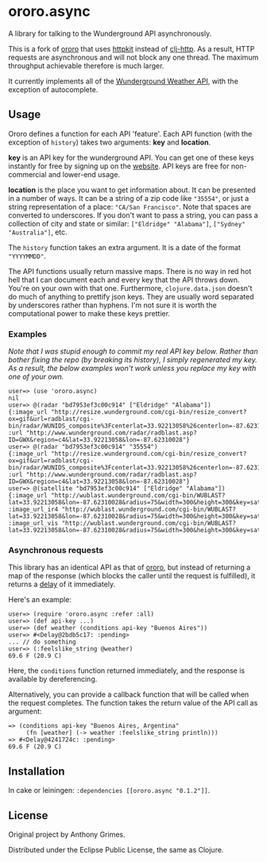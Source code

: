 # ororo.async

A library for talking to the Wunderground API asynchronously.

This is a fork of [ororo][ororo] that uses [httpkit][httpkit] instead of [clj-http][clj-http]. As a result, HTTP requests are asynchronous and will not block any one thread. The maximum throughput achievable therefore is much larger.

It currently implements all of the [Wunderground Weather API](http://www.wunderground.com/weather/api/d/documentation.html), with the exception of autocomplete.

## Usage

Ororo defines a function for each API 'feature'. Each API function (with the exception of `history`) takes two arguments: **key** and **location**.

**key** is an API key for the wunderground API. You can get one of these keys instantly for free by signing up on the [website](http://api.wunderground.com/weather/api). API keys are free for non-commercial and lower-end usage.

**location** is the place you want to get information about. It can be presented in a number of ways. It can be a string of a zip code like `"35554"`, or just a string representation of a place: `"CA/San Francisco"`. Note that spaces are converted to underscores. If you don't want to pass a string, you can pass a collection of city and state or similar: `["Eldridge" "Alabama"]`, `["Sydney" "Australia"]`, etc.

The `history` function takes an extra argument. It is a date of the format `"YYYYMMDD"`.

The API functions usually return massive maps. There is no way in red hot hell that I can document each and every key that the API throws down. You're on your own with that one. Furthermore, `clojure.data.json` doesn't do much of anything to prettify json keys. They are usually word separated by underscores rather than hyphens. I'm not sure it is worth the computational power to make these keys prettier.

### Examples

*Note that I was stupid enough to commit my real API key below. Rather than bother fixing the repo (by breaking its history), I simply regenerated my key. As a result, the below examples won't work unless you replace my key with one of your own.*

    user=> (use 'ororo.async)
    nil
    user=> @(radar "bd7953ef3c00c914" ["Eldridge" "Alabama"])
    {:image_url "http://resize.wunderground.com/cgi-bin/resize_convert?ox=gif&url=radblast/cgi-bin/radar/WUNIDS_composite%3Fcenterlat=33.92213058%26centerlon=-87.62310028%26radius=75%26newmaps=1%26smooth=1%26newmaps=1%26reproj.automerc=1%26api_key=bd7953ef3c00c914", :url "http://www.wunderground.com/radar/radblast.asp?ID=GWX&region=c4&lat=33.92213058&lon=-87.62310028"}
    user=> @(radar "bd7953ef3c00c914" "35554")
    {:image_url "http://resize.wunderground.com/cgi-bin/resize_convert?ox=gif&url=radblast/cgi-bin/radar/WUNIDS_composite%3Fcenterlat=33.92213058%26centerlon=-87.62310028%26radius=75%26newmaps=1%26smooth=1%26newmaps=1%26reproj.automerc=1%26api_key=bd7953ef3c00c914", :url "http://www.wunderground.com/radar/radblast.asp?ID=GWX&region=c4&lat=33.92213058&lon=-87.62310028"}
    user=> @(satellite "bd7953ef3c00c914" ["Eldridge" "Alabama"])
    {:image_url "http://wublast.wunderground.com/cgi-bin/WUBLAST?lat=33.92213058&lon=-87.62310028&radius=75&width=300&height=300&key=sat_ir4_thumb&gtt=0&extension=png&proj=me&num=1&delay=25&timelabel=0&basemap=1&borders=1&theme=WUNIDS&rand=1318928092&api_key=bd7953ef3c00c914", :image_url_ir4 "http://wublast.wunderground.com/cgi-bin/WUBLAST?lat=33.92213058&lon=-87.62310028&radius=75&width=300&height=300&key=sat_ir4_thumb&gtt=0&extension=png&proj=me&num=1&delay=25&timelabel=0&basemap=1&borders=1&theme=WUNIDS&rand=1318928092&api_key=bd7953ef3c00c914", :image_url_vis "http://wublast.wunderground.com/cgi-bin/WUBLAST?lat=33.92213058&lon=-87.62310028&radius=75&width=300&height=300&key=sat_vis_thumb&gtt=0&extension=png&proj=me&num=1&delay=25&timelabel=0&basemap=1&borders=1&theme=WUNIDS&rand=1318928092&api_key=bd7953ef3c00c914"}

### Asynchronous requests

This library has an identical API as that of [ororo][ororo], but instead of returning a map of the response (which blocks the caller until the request is fulfilled), it returns a [delay][delay] of it immediately.

Here's an example:

    user=> (require 'ororo.async :refer :all)
    user=> (def api-key ...)
    user=> (def weather (conditions api-key "Buenos Aires"))
    user=> #<Delay@2bdb5c17: :pending>
    ... // do something
    user=> (:feelslike_string @weather)
    69.6 F (20.9 C)

Here, the `conditions` function returned immediately, and the response is available by dereferencing.

Alternatively, you can provide a callback function that will be called when the request completes. The function takes the return value of the API call as argument:

    => (conditions api-key "Buenos Aires, Argentina"
         (fn [weather] (-> weather :feelslike_string println)))
    => #<Delay@4241724c: :pending>
    69.6 F (20.9 C)

## Installation

In cake or leiningen: `:dependencies [[ororo.async "0.1.2"]]`.

[delay]:    http://clojure.github.io/clojure/clojure.core-api.html#clojure.core/delay
[ororo]:    https://github.com/Raynes/ororo
[httpkit]:  http://http-kit.org/
[clj-http]: https://github.com/dakrone/clj-http

## License

Original project by Anthony Grimes.

Distributed under the Eclipse Public License, the same as Clojure.
